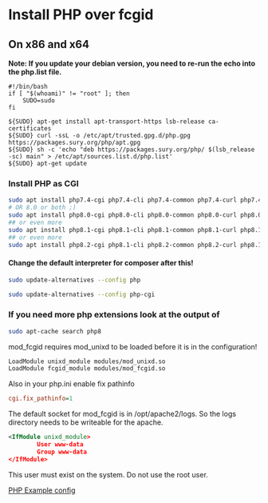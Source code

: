 # Install PHP over fcgid

## On x86 and x64

**Note: If you update your debian version, you need to re-run the  echo into the php.list file.**

```
#!/bin/bash
if [ "$(whoami)" != "root" ]; then
    SUDO=sudo
fi

${SUDO} apt-get install apt-transport-https lsb-release ca-certificates
${SUDO} curl -ssL -o /etc/apt/trusted.gpg.d/php.gpg https://packages.sury.org/php/apt.gpg
${SUDO} sh -c 'echo "deb https://packages.sury.org/php/ $(lsb_release -sc) main" > /etc/apt/sources.list.d/php.list'
${SUDO} apt-get update
```

### Install PHP as CGI

```bash
sudo apt install php7.4-cgi php7.4-cli php7.4-common php7.4-curl php7.4-gd php7.4-json php7.4-mbstring php7.4-mysql php7.4-opcache php7.4-readline php7.4-xml php7.4-zip php7.4-redis
# OR 8.0 or both ;)
sudo apt install php8.0-cgi php8.0-cli php8.0-common php8.0-curl php8.0-gd php-json php8.0-mbstring php8.0-mysql php8.0-opcache php8.0-readline php8.0-xml php8.0-zip php8.0-redis
## or even more
sudo apt install php8.1-cgi php8.1-cli php8.1-common php8.1-curl php8.1-gd php-json php8.1-mbstring php8.1-mysql php8.1-opcache php8.1-readline php8.1-xml php8.1-zip php8.1-redis
## or even more
sudo apt install php8.2-cgi php8.1-cli php8.2-common php8.2-curl php8.1-gd php-json php8.2-mbstring php8.2-mysql php8.2-opcache php8.2-readline php8.2-xml php8.1-zip php8.2redis
```

#### Change the default interpreter for composer after this!

```bash
sudo update-alternatives --config php

sudo update-alternatives --config php-cgi
```

### If you need more php extensions look at the output of 

```bash
sudo apt-cache search php8
```

mod_fcgid requires mod_unixd to be loaded before it is in the configuration!

```xml
LoadModule unixd_module modules/mod_unixd.so
LoadModule fcgid_module modules/mod_fcgid.so
```

Also in your php.ini enable fix pathinfo

```ini
cgi.fix_pathinfo=1
```

The default socket for mod_fcgid is in /opt/apache2/logs. So the logs directory needs to be writeable for the apache. 

```xml
<IfModule unixd_module>
        User www-data
        Group www-data
</IfModule>
```

This user must exist on the system. Do not use the root user.

[PHP Example config](php_example.conf)
